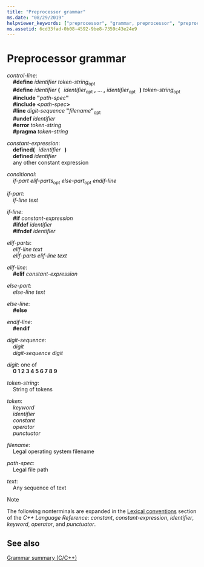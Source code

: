 ```yaml
---
title: "Preprocessor grammar"
ms.date: "08/29/2019"
helpviewer_keywords: ["preprocessor", "grammar, preprocessor", "preprocessor, grammar"]
ms.assetid: 6cd33fad-0b08-4592-9be8-7359c43e24e9
---
```

# Preprocessor grammar

*control-line*:\
&nbsp;&nbsp;&nbsp;&nbsp;**#define** *identifier* *token-string*<sub>opt</sub>\
&nbsp;&nbsp;&nbsp;&nbsp;**#define** *identifier* **(**&#x2800;*identifier*&#x200B;<sub>opt</sub> **,** ... **,** *identifier*&#x200B;<sub>opt</sub>&#x2800;**)** *token-string*<sub>opt</sub>\
&nbsp;&nbsp;&nbsp;&nbsp;**#include** **"**_path-spec_**"**\
&nbsp;&nbsp;&nbsp;&nbsp;**#include** **\<**_path-spec_**>**\
&nbsp;&nbsp;&nbsp;&nbsp;**#line** *digit-sequence*  **"**_filename_**"**&#x200B;<sub>opt</sub>\
&nbsp;&nbsp;&nbsp;&nbsp;**#undef** *identifier*\
&nbsp;&nbsp;&nbsp;&nbsp;**#error** *token-string*\
&nbsp;&nbsp;&nbsp;&nbsp;**#pragma** *token-string*

*constant-expression*:\
&nbsp;&nbsp;&nbsp;&nbsp;**defined(**&#x2800;*identifier*&#x2800;**)**\
&nbsp;&nbsp;&nbsp;&nbsp;**defined** *identifier*\
&nbsp;&nbsp;&nbsp;&nbsp;any other constant expression

*conditional*:\
&nbsp;&nbsp;&nbsp;&nbsp;*if-part* *elif-parts*<sub>opt</sub> *else-part*<sub>opt</sub> *endif-line*

*if-part*:\
&nbsp;&nbsp;&nbsp;&nbsp;*if-line* *text*

*if-line*:\
&nbsp;&nbsp;&nbsp;&nbsp;**#if** *constant-expression*\
&nbsp;&nbsp;&nbsp;&nbsp;**#ifdef** *identifier*\
&nbsp;&nbsp;&nbsp;&nbsp;**#ifndef** *identifier*

*elif-parts*:\
&nbsp;&nbsp;&nbsp;&nbsp;*elif-line* *text*\
&nbsp;&nbsp;&nbsp;&nbsp;*elif-parts* *elif-line* *text*

*elif-line*:\
&nbsp;&nbsp;&nbsp;&nbsp;**#elif** *constant-expression*

*else-part*:\
&nbsp;&nbsp;&nbsp;&nbsp;*else-line* *text*

*else-line*:\
&nbsp;&nbsp;&nbsp;&nbsp;**#else**

*endif-line*:\
&nbsp;&nbsp;&nbsp;&nbsp;**#endif**

*digit-sequence*:\
&nbsp;&nbsp;&nbsp;&nbsp;*digit*\
&nbsp;&nbsp;&nbsp;&nbsp;*digit-sequence* *digit*

*digit*: one of\
&nbsp;&nbsp;&nbsp;&nbsp;**0 1 2 3 4 5 6 7 8 9**

*token-string*:\
&nbsp;&nbsp;&nbsp;&nbsp;String of tokens

*token*:\
&nbsp;&nbsp;&nbsp;&nbsp;*keyword*\
&nbsp;&nbsp;&nbsp;&nbsp;*identifier*\
&nbsp;&nbsp;&nbsp;&nbsp;*constant*\
&nbsp;&nbsp;&nbsp;&nbsp;*operator*\
&nbsp;&nbsp;&nbsp;&nbsp;*punctuator*

*filename*:\
&nbsp;&nbsp;&nbsp;&nbsp;Legal operating system filename

*path-spec*:\
&nbsp;&nbsp;&nbsp;&nbsp;Legal file path

*text*:\
&nbsp;&nbsp;&nbsp;&nbsp;Any sequence of text

> [!NOTE]
> The following nonterminals are expanded in the [Lexical conventions](../cpp/lexical-conventions.md) section of the *C++ Language Reference*: *constant*, *constant-expression*, *identifier*, *keyword*, *operator*, and *punctuator*.

## See also

[Grammar summary (C/C++)](../preprocessor/grammar-summary-c-cpp.md)
